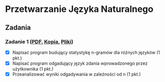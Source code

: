 # Przetwarzanie Języka Naturalnego

## Zadania
### Zadanie 1 ([PDF](http://home.agh.edu.pl/~wojtek/pjn2015/lab1.pdf), [Kopia](https://github.com/mkierc/pjn/blob/master/resources/lab1/lab1.pdf), [Pliki](http://home.agh.edu.pl/~wojtek/pjn2015/lab1.tar.gz))
- [x] Napisać program budujący statystykę n-gramów dla różnych języków (1 pkt.)
- [x] Napisać program odgadujący język zdania wprowadzonego przez użytkownika (1 pkt.)
- [x] Przeanalizować wyniki odgadywania w zależności od n (1 pkt.)
